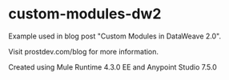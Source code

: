 # custom-modules-dw2

Example used in blog post "Custom Modules in DataWeave 2.0".

Visit prostdev.com/blog for more information.

Created using Mule Runtime 4.3.0 EE and Anypoint Studio 7.5.0